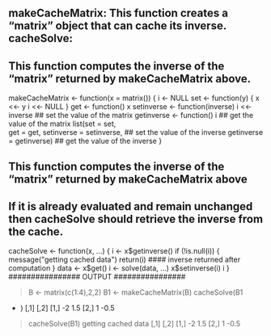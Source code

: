 ## makeCacheMatrix: This function creates a  “matrix” object that can cache its inverse. cacheSolve:
## This function computes the inverse of the “matrix” returned by makeCacheMatrix above. 

makeCacheMatrix <- function(x = matrix()) {
  i <- NULL
  set <- function(y) {
    x <<- y
    i <<- NULL
  }
  get <- function() x
  setinverse <- function(inverse) i <<- inverse    ## set the value of the matrix
  getinverse <- function() i                       ## get the value of the matrix
  list(set = set,                               
       get = get,
       setinverse = setinverse,                    ## set the value of the inverse
       getinverse = getinverse)                    ## get the value of the inverse
}

## This function computes the inverse of the  “matrix” returned by makeCacheMatrix above
## If it is already evaluated and remain unchanged then cacheSolve should retrieve the inverse from the cache.

cacheSolve <- function(x, ...) {
  i <- x$getinverse()
  if (!is.null(i)) {
    message("getting cached data")
    return(i)                         #### inverse returned after computation
  }
  data <- x$get()
  i <- solve(data, ...)
  x$setinverse(i)
  i
}
################
OUTPUT
################
> B <- matrix(c(1:4),2,2)
> B1 <- makeCacheMatrix(B)
> cacheSolve(B1
+ )
     [,1] [,2]
[1,]   -2  1.5
[2,]    1 -0.5
> cacheSolve(B1)
getting cached data
     [,1] [,2]
[1,]   -2  1.5
[2,]    1 -0.5
> 
